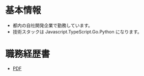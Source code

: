 # 基本情報

- 都内の自社開発企業で勤務しています。
- 技術スタックは Javascript.TypeScript.Go.Python になります。

# 職務経歴書

- [PDF](https://github.com/ryuju1029/ryuju1029/blob/main/docs/README.pdf/)
